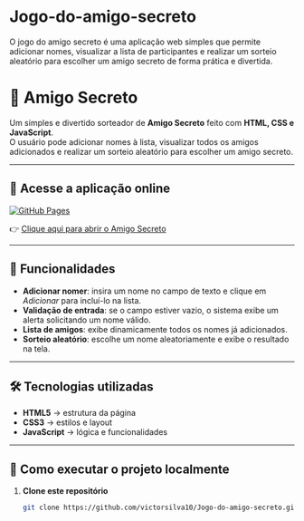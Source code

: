 # Jogo-do-amigo-secreto
O jogo do amigo secreto é uma aplicação web simples que permite adicionar nomes, visualizar a lista de participantes e realizar um sorteio aleatório para escolher um amigo secreto de forma prática e divertida.

# 🎁 Amigo Secreto

Um simples e divertido sorteador de **Amigo Secreto** feito com **HTML, CSS e JavaScript**.  
O usuário pode adicionar nomes à lista, visualizar todos os amigos adicionados e realizar um sorteio aleatório para escolher um amigo secreto.

---

## 🔗 Acesse a aplicação online

[![GitHub Pages](https://img.shields.io/badge/GitHub-Pages-blue?style=for-the-badge&logo=github)](https://github.com/victorsilva10/Jogo-do-amigo-secreto)

👉 [Clique aqui para abrir o Amigo Secreto](https://github.com/victorsilva10/Jogo-do-amigo-secreto)

---

## 📌 Funcionalidades

- **Adicionar nomer**: insira um nome no campo de texto e clique em *Adicionar* para incluí-lo na lista.
- **Validação de entrada**: se o campo estiver vazio, o sistema exibe um alerta solicitando um nome válido.
- **Lista de amigos**: exibe dinamicamente todos os nomes já adicionados.
- **Sorteio aleatório**: escolhe um nome aleatoriamente e exibe o resultado na tela.

---

## 🛠️ Tecnologias utilizadas

- **HTML5** → estrutura da página
- **CSS3** → estilos e layout
- **JavaScript** → lógica e funcionalidades

---

## 🚀 Como executar o projeto localmente

1. **Clone este repositório**  
   ```bash
   git clone https://github.com/victorsilva10/Jogo-do-amigo-secreto.git
